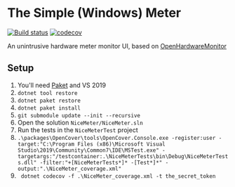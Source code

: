 # The Simple (Windows) Meter

[![Build status](https://ci.appveyor.com/api/projects/status/6g8u1m4cj3574tnp?svg=true)](https://ci.appveyor.com/project/micheled/simple-windows-meter) 
[![codecov](https://codecov.io/gh/micheledurante/simple-windows-meter/branch/master/graph/badge.svg?token=7NA2NOSFMW)](https://codecov.io/gh/micheledurante/simple-windows-meter)

An unintrusive hardware meter monitor UI, based on [OpenHardwareMonitor](https://openhardwaremonitor.org/)

## Setup
1. You'll need [Paket](https://fsprojects.github.io/Paket/get-started.html#NET-Core-preferred) and VS 2019
1. `dotnet tool restore`
1. `dotnet paket restore`
1. `dotnet paket install`
1. `git submodule update --init --recursive`
1. Open the solution `NiceMeter/NiceMeter.sln`
1. Run the tests in the `NiceMeterTest` project
1. `.\packages\OpenCover\tools\OpenCover.Console.exe -register:user -target:"C:\Program Files (x86)\Microsoft Visual Studio\2019\Community\Common7\IDE\MSTest.exe" -targetargs:"/testcontainer:.\NiceMeterTests\bin\Debug\NiceMeterTests.dll" -filter:"+[NiceMeterTests*]* -[Test*]*" -output:".\NiceMeter_coverage.xml"`
1. ` dotnet codecov -f .\NiceMeter_coverage.xml -t the_secret_token`

